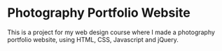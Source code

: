 # Photography Portfolio Website


This is a project for my web design course where I made a photography portfolio website, using HTML, CSS, Javascript and jQuery.


